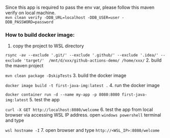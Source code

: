 Since this app is required to pass the env var, please follow this maven verify on local machine.\
```mvn clean verify -DDB_URL=localhost -DDB_USER=user -DDB_PASSWORD=password```

### How to build docker image:
1. copy the project to WSL directory

```rsync -av --exclude '.git/' --exclude '.github/' --exclude '.idea/' --exclude 'target/'  /mnt/d/xxx/github-actions-demo/ /home/xxx/```
2. build the maven project

```mvn clean package -DskipTests```
3. build the docker image

```docker image build -t first-java-img:latest .```
4. run the docker image

```docker container run -d --name my-app -p 8080:8080 first-java-img:latest```
5. test the app

```curl -X GET http://localhost:8080/welcome```
6. test the app from local browser via accessing WSL IP address. open `windows powershell` terminal and type 

```wsl hostname -I```
7. open browser and type `http://<WSL_IP>:8080/welcome`